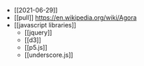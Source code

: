 - [[2021-06-29]]
- [[pull]] https://en.wikipedia.org/wiki/Agora
- [[javascript libraries]]
	- [[jquery]]
	- [[d3]]
	- [[p5.js]]
	- [[underscore.js]]